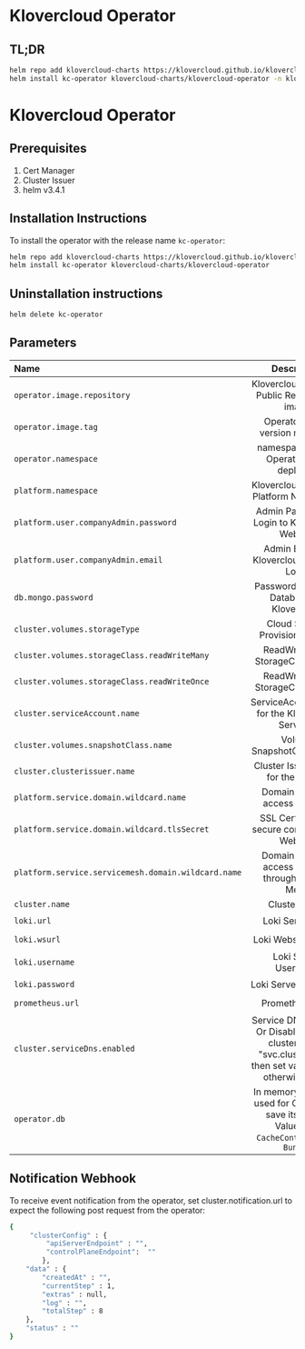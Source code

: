 # Klovercloud Operator

## TL;DR

```bash
helm repo add klovercloud-charts https://klovercloud.github.io/klovercloud-charts/charts
helm install kc-operator klovercloud-charts/klovercloud-operator -n klovercloud
```


# Klovercloud Operator
## Prerequisites
1. Cert Manager
2. Cluster Issuer
3. helm v3.4.1

## Installation Instructions
To install the operator with the release name  `kc-operator`:


```bash
helm repo add klovercloud-charts https://klovercloud.github.io/klovercloud-charts/charts
helm install kc-operator klovercloud-charts/klovercloud-operator 
 ```
## Uninstallation instructions
```bash
helm delete kc-operator
 ```
## Parameters
| Name                                         |                  Description                   | Value                                          | Required |
|:---------------------------------------------|:----------------------------------------------:|------------------------------------------------|:--------:|
| `operator.image.repository`                  | Klovercloud Operator Public Registry and image | `quay.io/klovercloud/klovercloud-operator-poc` |    ✅     |
| `operator.image.tag`                         |        Operator image version reference        | `latest`, `0.1.2`                              |    ✅     |
| `operator.namespace`                         |   namespace for the Operator to be deployed    | `"klovercloud"`                                |    ✅     |
| `platform.namespace`                         |    Klovercloud Operator Platform Namespace     | `"klovercloud"`                                |    ✅     |
| `platform.user.companyAdmin.password`        | Admin Password to Login to Klovercloud Webapp  | `"password"`                                   |    ✅     |
| `platform.user.companyAdmin.email`           |    Admin Email for Klovercloud Webapp Login    | `"admin@klovercloud.com"`                      |    ✅     |
| `db.mongo.password`                          |  Password to access Database for Klovercloud   | `"password"`                                   |    ◽     |
| `cluster.volumes.storageType`                |         Cloud Storage Provisioner Name         | `"EKS"`                                        |    ✅     |
| `cluster.volumes.storageClass.readWriteMany` |        ReadWriteMany StorageClass Name         | `"eks-sc-ebs"`                                 |    ✅     |
| `cluster.volumes.storageClass.readWriteOnce` |        ReadWriteMany StorageClass Name         | `"eks-sc-efs"`                                 |    ✅     |
| `cluster.serviceAccount.name`                |      ServiceAccountName for the Klovercloud Services       | `""`                              |    ◽     |
| `cluster.volumes.snapshotClass.name`         |           Volume SnapshotClass Name            | `"ebs-snapclass"`                              |    ✅     |
| `cluster.clusterissuer.name`                 |      Cluster Issuer Name for the Cluster       | `"letsencrypt-cluster"`                        |    ✅     |
| `platform.service.domain.wildcard.name`      |          Domain Name to access Webapp          | `""`                                          |    ✅     |
| `platform.service.domain.wildcard.tlsSecret` | SSL Certificate to secure connection to Webapp | `""`                                           |    ✅     |
| `platform.service.servicemesh.domain.wildcard.name` | Domain Name to access Webapp through Service Mesh | `""`                                |    ◽     |
| `cluster.name`                               |                Cluster Name                    | `"My Cluster"`                                 |    ✅     |
| `loki.url`                                   |          Loki Server URL                       | `""`                                           |    ◽     |
| `loki.wsurl`                                 |          Loki Websocket URL                    | `""`                                           |    ◽     |
| `loki.username`                              |          Loki Server Username                  | `""`                                           |    ◽     |
| `loki.password`                              |          Loki Server Password                  | `""`                                           |    ◽     |
| `prometheus.url`                             |          Prometheus URL                        | `""`                                           |    ◽     |
| `cluster.serviceDns.enabled`                 |          Service DNS enabled Or Disabled. If your cluster needs "svc.cluster.local" then set value to `true` otherwise `false`                     | `"true"`                                           |    ◽     |
| `operator.db`                                |         In memory database used for Operator to save its states. Values are `CacheControllerDB`, `BuntDB`                                          | `"CacheControllerDB"`                              |    ◽     |

## Notification Webhook
To receive event notification from the operator, set cluster.notification.url to expect the following post request from the operator:
```bash
{
     "clusterConfig" : {
         "apiServerEndpoint" : "",
         "controlPlaneEndpoint":  ""
        },
    "data" : {
        "createdAt" : "",
        "currentStep" : 1,
        "extras" : null,
        "log" : "",
        "totalStep" : 8
    },
    "status" : ""
}
```
